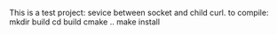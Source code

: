 This is a test project: sevice between socket and child curl.
to compile:
mkdir build
cd build
cmake ..
make install
